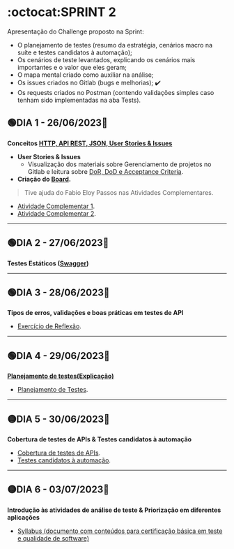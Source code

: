 # :octocat:SPRINT 2
Apresentação do Challenge proposto na Sprint:
- O planejamento de testes (resumo da estratégia, cenários macro na suíte e testes candidatos à automação);
- Os cenários de teste levantados, explicando os cenários mais importantes e o valor que eles geram;
- O mapa mental criado como auxiliar na análise;
- Os issues criados no Gitlab (bugs e melhorias); :heavy_check_mark:
- Os requests criados no Postman (contendo validações simples caso tenham sido implementadas na aba Tests).
## :green_circle:DIA 1 - 26/06/2023:pushpin:
**Conceitos [HTTP, API REST, JSON, User Stories & Issues](https://github.com/AndressaComp/SPRINTs/issues/17#issue-1777819695)**
- **User Stories & Issues**
   - Visualização dos materiais sobre Gerenciamento de projetos no Gitlab e leitura sobre [DoR, DoD e Acceptance Criteria](https://github.com/AndressaComp/SPRINTs/issues/16#issue-1777386237).
- **Criação do [Board](https://github.com/users/AndressaComp/projects/1).**
> Tive ajuda do Fabio Eloy Passos nas Atividades Complementares.
- [Atividade Complementar 1](https://github.com/AndressaComp/SPRINTs/blob/main/.github/ISSUE_TEMPLATE/reportar-bug.md).
- [Atividade Complementar 2](https://github.com/AndressaComp/SPRINTs/issues/18#issue-1777847171).
---
## :green_circle:DIA 2 - 27/06/2023:pushpin:
**Testes Estáticos ([Swagger](https://github.com/AndressaComp/SPRINTs/issues/19#issue-1777937299))**

---
## :green_circle:DIA 3 - 28/06/2023:pushpin:
**Tipos de erros, validações e boas práticas em testes de API**
- [Exercício de Reflexão](https://github.com/AndressaComp/SPRINTs/issues/20#issue-1781244637).
---
## :green_circle:DIA 4 - 29/06/2023:pushpin:
**[Planejamento de testes(Explicação)](https://github.com/AndressaComp/SPRINTs/issues/21#issue-1781358470)**
- [Planejamento de Testes](https://github.com/AndressaComp/SPRINTs/blob/pb_sprint2/PlanoDeTeste.md).

---
## :yellow_circle:DIA 5 - 30/06/2023:pushpin:
**Cobertura de testes de APIs & Testes candidatos à automação**
- [Cobertura de testes de APIs](https://github.com/AndressaComp/SPRINTs/issues/23#issue-1783011146).
- [Testes candidatos à automação](https://github.com/AndressaComp/SPRINTs/issues/24#issue-1783031217).

---
## :yellow_circle:DIA 6 - 03/07/2023:pushpin:
**Introdução às atividades de análise de teste & Priorização em diferentes aplicações**
- [Syllabus (documento com conteúdos para certificação básica em teste e qualidade de software)](https://github.com/AndressaComp/SPRINTs/issues/28#issue-1783252199)
